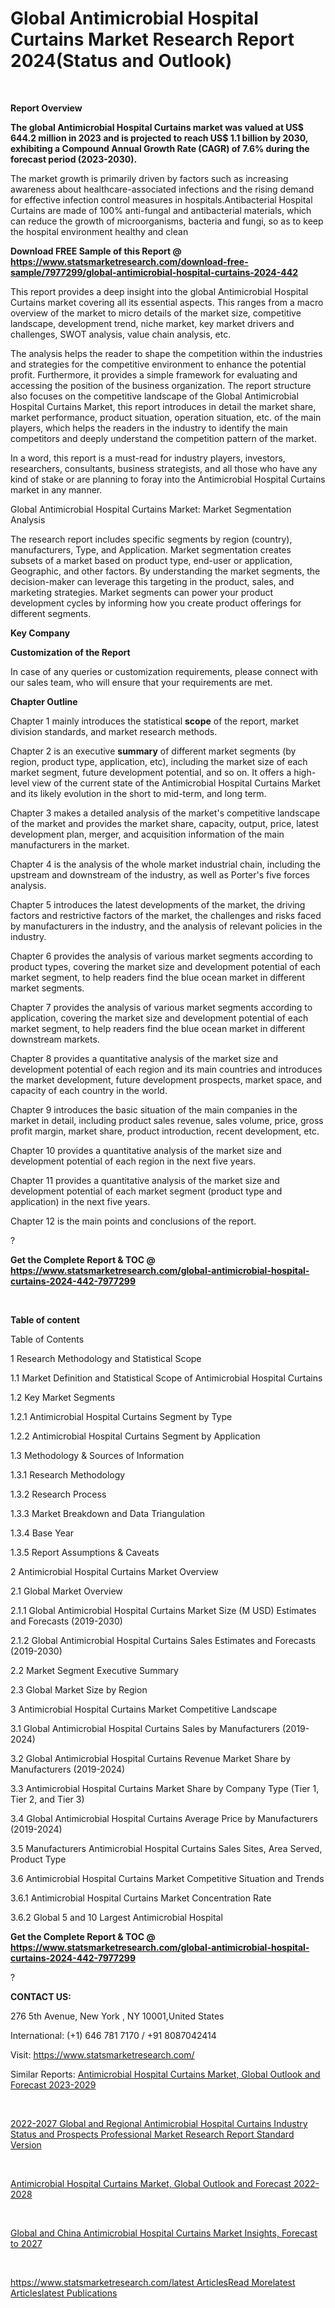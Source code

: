 <h1>Global Antimicrobial Hospital Curtains Market Research Report 2024(Status and Outlook)</h1><br/><p><strong>Report Overview</strong></p>
 
 
 
 <p><strong>The global Antimicrobial Hospital Curtains market was valued at US$ 644.2 million in 2023 and is projected to reach US$ 1.1 billion by 2030, exhibiting a Compound Annual Growth Rate (<strong>CAGR</strong>) of 7.6% during the forecast period (2023-2030).</strong></p>
 
 
 
 <p>The market growth is primarily driven by factors such as increasing awareness about healthcare-associated infections and the rising demand for effective infection control measures in hospitals.Antibacterial Hospital Curtains are made of 100% anti-fungal and antibacterial materials, which can reduce the growth of microorganisms, bacteria and fungi, so as to keep the hospital environment healthy and clean</p>
 
 
 
 <p><strong>Download FREE Sample of this Report @ <a href="https://www.statsmarketresearch.com/download-free-sample/7977299/global-antimicrobial-hospital-curtains-2024-442">https://www.statsmarketresearch.com/download-free-sample/7977299/global-antimicrobial-hospital-curtains-2024-442</a></strong></p>
 
 
 
 <p>This report provides a deep insight into the global Antimicrobial Hospital Curtains market covering all its essential aspects. This ranges from a macro overview of the market to micro details of the market size, competitive landscape, development trend, niche market, key market drivers and challenges, SWOT analysis, value chain analysis, etc.</p>
 
 
 
 <p>The analysis helps the reader to shape the competition within the industries and strategies for the competitive environment to enhance the potential profit. Furthermore, it provides a simple framework for evaluating and accessing the position of the business organization. The report structure also focuses on the competitive landscape of the Global Antimicrobial Hospital Curtains Market, this report introduces in detail the market share, market performance, product situation, operation situation, etc. of the main players, which helps the readers in the industry to identify the main competitors and deeply understand the competition pattern of the market.</p>
 
 
 
 <p>In a word, this report is a must-read for industry players, investors, researchers, consultants, business strategists, and all those who have any kind of stake or are planning to foray into the Antimicrobial Hospital Curtains market in any manner.</p>
 
 
 
 <p>Global Antimicrobial Hospital Curtains Market: Market Segmentation Analysis</p>
 
 
 
 <p>The research report includes specific segments by region (country), manufacturers, Type, and Application. Market segmentation creates subsets of a market based on product type, end-user or application, Geographic, and other factors. By understanding the market segments, the decision-maker can leverage this targeting in the product, sales, and marketing strategies. Market segments can power your product development cycles by informing how you create product offerings for different segments.</p>
 
 
 
 <p><strong>Key Company</strong></p>
 
 
 
 <p><strong>Customization of the Report</strong></p>
 
 
 
 <p>In case of any queries or customization requirements, please connect with our sales team, who will ensure that your requirements are met.</p>
 
 
 
 <p><strong>Chapter Outline</strong></p>
 
 
 
 <p>Chapter 1 mainly introduces the statistical <strong>scope</strong> of the report, market division standards, and market research methods.</p>
 
 
 
 <p>Chapter 2 is an executive <strong>summary</strong> of different market segments (by region, product type, application, etc), including the market size of each market segment, future development potential, and so on. It offers a high-level view of the current state of the Antimicrobial Hospital Curtains Market and its likely evolution in the short to mid-term, and long term.</p>
 
 
 
 <p>Chapter 3 makes a detailed analysis of the market&#39;s competitive landscape of the market and provides the market share, capacity, output, price, latest development plan, merger, and acquisition information of the main manufacturers in the market.</p>
 
 
 
 <p>Chapter 4 is the analysis of the whole market industrial chain, including the upstream and downstream of the industry, as well as Porter&#39;s five forces analysis.</p>
 
 
 
 <p>Chapter 5 introduces the latest developments of the market, the driving factors and restrictive factors of the market, the challenges and risks faced by manufacturers in the industry, and the analysis of relevant policies in the industry.</p>
 
 
 
 <p>Chapter 6 provides the analysis of various market segments according to product types, covering the market size and development potential of each market segment, to help readers find the blue ocean market in different market segments.</p>
 
 
 
 <p>Chapter 7 provides the analysis of various market segments according to application, covering the market size and development potential of each market segment, to help readers find the blue ocean market in different downstream markets.</p>
 
 
 
 <p>Chapter 8 provides a quantitative analysis of the market size and development potential of each region and its main countries and introduces the market development, future development prospects, market space, and capacity of each country in the world.</p>
 
 
 
 <p>Chapter 9 introduces the basic situation of the main companies in the market in detail, including product sales revenue, sales volume, price, gross profit margin, market share, product introduction, recent development, etc.</p>
 
 
 
 <p>Chapter 10 provides a quantitative analysis of the market size and development potential of each region in the next five years.</p>
 
 
 
 <p>Chapter 11 provides a quantitative analysis of the market size and development potential of each market segment (product type and application) in the next five years.</p>
 
 
 
 <p>Chapter 12 is the main points and conclusions of the report.</p>
 
 
 
 <p>? </p>
 
 
 
 <div><b>Get the Complete Report & TOC @ <a href="https://www.statsmarketresearch.com/global-antimicrobial-hospital-curtains-2024-442-7977299">https://www.statsmarketresearch.com/global-antimicrobial-hospital-curtains-2024-442-7977299</a></b></div>
 
 
 
 <p><br />
 
 <b>Table of content</b></p>
 
 
 
 <p>Table of Contents<br />
 
 1 Research Methodology and Statistical Scope<br />
 
 1.1 Market Definition and Statistical Scope of Antimicrobial Hospital Curtains<br />
 
 1.2 Key Market Segments<br />
 
 1.2.1 Antimicrobial Hospital Curtains Segment by Type<br />
 
 1.2.2 Antimicrobial Hospital Curtains Segment by Application<br />
 
 1.3 Methodology & Sources of Information<br />
 
 1.3.1 Research Methodology<br />
 
 1.3.2 Research Process<br />
 
 1.3.3 Market Breakdown and Data Triangulation<br />
 
 1.3.4 Base Year<br />
 
 1.3.5 Report Assumptions & Caveats<br />
 
 2 Antimicrobial Hospital Curtains Market Overview<br />
 
 2.1 Global Market Overview<br />
 
 2.1.1 Global Antimicrobial Hospital Curtains Market Size (M USD) Estimates and Forecasts (2019-2030)<br />
 
 2.1.2 Global Antimicrobial Hospital Curtains Sales Estimates and Forecasts (2019-2030)<br />
 
 2.2 Market Segment Executive Summary<br />
 
 2.3 Global Market Size by Region<br />
 
 3 Antimicrobial Hospital Curtains Market Competitive Landscape<br />
 
 3.1 Global Antimicrobial Hospital Curtains Sales by Manufacturers (2019-2024)<br />
 
 3.2 Global Antimicrobial Hospital Curtains Revenue Market Share by Manufacturers (2019-2024)<br />
 
 3.3 Antimicrobial Hospital Curtains Market Share by Company Type (Tier 1, Tier 2, and Tier 3)<br />
 
 3.4 Global Antimicrobial Hospital Curtains Average Price by Manufacturers (2019-2024)<br />
 
 3.5 Manufacturers Antimicrobial Hospital Curtains Sales Sites, Area Served, Product Type<br />
 
 3.6 Antimicrobial Hospital Curtains Market Competitive Situation and Trends<br />
 
 3.6.1 Antimicrobial Hospital Curtains Market Concentration Rate<br />
 
 3.6.2 Global 5 and 10 Largest Antimicrobial Hospital</p>
 
 
 
 <div><b>Get the Complete Report & TOC @ <a href="https://www.statsmarketresearch.com/global-antimicrobial-hospital-curtains-2024-442-7977299">https://www.statsmarketresearch.com/global-antimicrobial-hospital-curtains-2024-442-7977299</a></b></div>
 
 
 
 <p>? </p>
 
 
 
 <p><b>CONTACT US:</b><br />
 
 276 5th Avenue, New York , NY 10001,United States<br />
 
 International: (+1) 646 781 7170 / +91 8087042414<br />
 
 Visit: <a href="https://www.statsmarketresearch.com/">https://www.statsmarketresearch.com/</a><br />
 
 Similar Reports: <a href="https://www.statsmarketresearch.com/global-antimicrobial-hospital-curtains-2024-442-7977299">Antimicrobial Hospital Curtains Market, Global Outlook and Forecast 2023-2029</a><br />
 
 <br />
 
 <a href="https://www.statsmarketresearch.com/global-antimicrobial-hospital-curtains-2024-442-7977299">2022-2027 Global and Regional Antimicrobial Hospital Curtains Industry Status and Prospects Professional Market Research Report Standard Version</a><br />
 
 <br />
 
 <a href="https://www.statsmarketresearch.com/global-antimicrobial-hospital-curtains-2024-442-7977299">Antimicrobial Hospital Curtains Market, Global Outlook and Forecast 2022-2028</a><br />
 
 <br />
 
 <a href="https://www.statsmarketresearch.com/global-antimicrobial-hospital-curtains-2024-442-7977299">Global and China Antimicrobial Hospital Curtains Market Insights, Forecast to 2027</a><br />
 
 <br />
 
 <a href="https://gyeongbokgung.com">https://www.statsmarketresearch.com/</a><a href="https://hallyeomaritime.com">latest Articles</a><a href="https://jingwansa.com">Read More</a><a href="https://nguoiviet.jp/">latest Articles</a><a href="https://www.intelmarketresearch.com/">latest Publications</a></p>